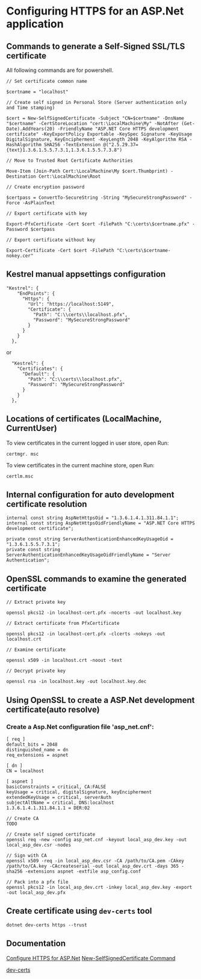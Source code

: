 # Configuring HTTPS for an ASP.Net application

## Commands to generate a Self-Signed SSL/TLS certificate

All following commands are for powershell.

```
// Set certificate common name

$certname = "localhost"    

// Create self signed in Personal Store (Server authentication only and Time stamping)

$cert = New-SelfSignedCertificate -Subject "CN=$certname" -DnsName "$certname" -CertStoreLocation "cert:\LocalMachine\My" -NotAfter (Get-Date).AddYears(20) -FriendlyName "ASP.NET Core HTTPS development certificate" -KeyExportPolicy Exportable -KeySpec Signature -KeyUsage DigitalSignature, KeyEncipherment -KeyLength 2048 -KeyAlgorithm RSA -HashAlgorithm SHA256 -TextExtension @("2.5.29.37={text}1.3.6.1.5.5.7.3.1,1.3.6.1.5.5.7.3.8")

// Move to Trusted Root Certificate Authorities

Move-Item (Join-Path Cert:\LocalMachine\My $cert.Thumbprint) -Destination Cert:\LocalMachine\Root

// Create encryption password

$certpass = ConvertTo-SecureString -String "MySecureStrongPassword" -Force -AsPlainText

// Export certificate with key

Export-PfxCertificate -Cert $cert -FilePath "C:\certs\$certname.pfx" -Password $certpass

// Export certificate without key

Export-Certificate -Cert $cert -FilePath "C:\certs\$certname-nokey.cer" 
```

## Kestrel manual appsettings configuration

```
"Kestrel": {
    "EndPoints": {
      "Https": {
        "Url": "https://localhost:5149",
        "Certificate": {
          "Path": "C:\\certs\\localhost.pfx",
          "Password": "MySecureStrongPassword"
        }
      }
    }
  },
```

or
```
  "Kestrel": {
    "Certificates": {
      "Default": {
        "Path": "C:\\certs\\localhost.pfx",
        "Password": "MySecureStrongPassword"
      }
    }
  },
```

## Locations of certificates (LocalMachine, CurrentUser)		

To view certificates in the current logged in user store, open Run:
```
certmgr. msc
```
To view certificates in the current machine store, open Run:
```
certlm.msc
```

## Internal configuration for auto development certificate resolution
```
internal const string AspNetHttpsOid = "1.3.6.1.4.1.311.84.1.1";
internal const string AspNetHttpsOidFriendlyName = "ASP.NET Core HTTPS development certificate";

private const string ServerAuthenticationEnhancedKeyUsageOid = "1.3.6.1.5.5.7.3.1";
private const string ServerAuthenticationEnhancedKeyUsageOidFriendlyName = "Server Authentication";
```		
## OpenSSL commands to examine the generated certificate

```
// Extract private key

openssl pkcs12 -in localhost-cert.pfx -nocerts -out localhost.key

// Extract certificate from PfxCertificate

openssl pkcs12 -in localhost-cert.pfx -clcerts -nokeys -out localhost.crt

// Examine certificate

openssl x509 -in localhost.crt -noout -text

// Decrypt private key

openssl rsa -in localhost.key -out localhost.key.dec
```

## Using OpenSSL to create a ASP.Net development certificate(auto resolve)

### Create a Asp.Net configuration file 'asp_net.cnf':
```
[ req ]
default_bits = 2048
distinguished_name = dn
req_extensions = aspnet

[ dn ]
CN = localhost

[ aspnet ]
basicConstraints = critical, CA:FALSE
keyUsage = critical, digitalSignature, keyEncipherment
extendedKeyUsage = critical, serverAuth
subjectAltName = critical, DNS:localhost
1.3.6.1.4.1.311.84.1.1 = DER:02
```

```
// Create CA
TODO

// Create self signed certificate
openssl req -new -config asp_net.cnf -keyout local_asp_dev.key -out local_asp_dev.csr -nodes

// Sign with CA
openssl x509 -req -in local_asp_dev.csr -CA /path/to/CA.pem -CAkey /path/to/CA.key -CAcreateserial -out local_asp_dev.crt -days 365 -sha256 -extensions aspnet -extfile asp_config.conf

// Pack into a pfx file
openssl pkcs12 -in local_asp_dev.crt -inkey local_asp_dev.key -export -out local_asp_dev.pfx
```

## Create certificate using `dev-certs` tool

```
dotnet dev-certs https --trust
```

## Documentation
[Configure HTTPS for ASP.Net](https://learn.microsoft.com/en-us/aspnet/core/fundamentals/servers/kestrel/endpoints?view=aspnetcore-7.0)
[New-SelfSignedCertificate Command](https://learn.microsoft.com/en-us/powershell/module/pki/new-selfsignedcertificate?view=windowsserver2022-ps)

[dev-certs](https://learn.microsoft.com/en-us/dotnet/core/tools/dotnet-dev-certs)